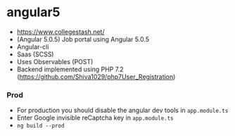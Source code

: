 # angular5
  - https://www.collegestash.net/
  - (Angular 5.0.5) Job portal using Angular 5.0.5
  - Angular-cli
  - Saas (SCSS)
  - Uses Observables (POST)
  - Backend implemented using PHP 7.2 (https://github.com/Shiva1029/php7User_Registration)
  
  ### Prod
  - For production you should disable the angular dev tools in `app.module.ts`
  - Enter Google invisible reCaptcha key in `app.module.ts`
  - `ng build --prod`
